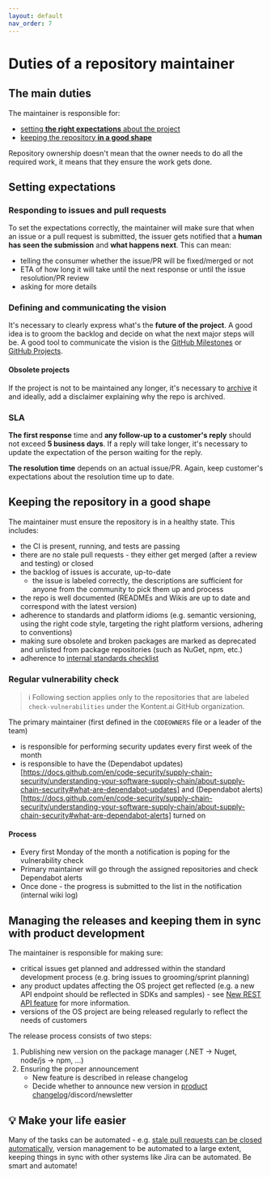 ```yaml
---
layout: default
nav_order: 7
---
```


# Duties of a repository maintainer
## The main duties
The maintainer is responsible for:
- [setting **the right expectations** about the project](#setting-expectations)
- [keeping the repository **in a good shape**](#keeping-the-repository-in-a-good-shape)

Repository ownership doesn't mean that the owner needs to do all the required work, it means that they ensure the work gets done.

## Setting expectations
### Responding to issues and pull requests
To set the expectations correctly, the maintainer will make sure that when an issue or a pull request is submitted, the issuer gets notified that a **human has seen the submission** and **what happens next**. This can mean:
  - telling the consumer whether the issue/PR will be fixed/merged or not
  - ETA of how long it will take until the next response or until the issue resolution/PR review
  - asking for more details

### Defining and communicating the vision
It's necessary to clearly express what's the **future of the project**. A good idea is to groom the backlog and decide on what the next major steps will be. A good tool to communicate the vision is the [GitHub Milestones](https://docs.github.com/en/github/managing-your-work-on-github/about-milestones) or [GitHub Projects](https://github.com/features/project-management/).

#### Obsolete projects
If the project is not to be maintained any longer, it's necessary to [archive](https://docs.github.com/en/github/creating-cloning-and-archiving-repositories/archiving-a-github-repository) it and ideally, add a disclaimer explaining why the repo is archived.

### SLA
**The first response** time and **any follow-up to a customer's reply** should not exceed **5 business days**. If a reply will take longer, it's necessary to update the expectation of the person waiting for the reply.

**The resolution time** depends on an actual issue/PR. Again, keep customer's expectations about the resolution time up to date.

## Keeping the repository in a good shape
The maintainer must ensure the repository is in a healthy state. This includes:
- the CI is present, running, and tests are passing
- there are no stale pull requests - they either get merged (after a review and testing) or closed
- the backlog of issues is accurate, up-to-date
  - the issue is labeled correctly, the descriptions are sufficient for anyone from the community to pick them up and process
- the repo is well documented (READMEs and Wikis are up to date and correspond with the latest version)
- adherence to standards and platform idioms (e.g. semantic versioning, using the right code style, targeting the right platform versions, adhering to conventions)
- making sure obsolete and broken packages are marked as deprecated and unlisted from package repositories (such as NuGet, npm, etc.)
- adherence to [internal standards checklist](Checklist-for-publishing-a-new-OS-project)

### Regular vulnerability check

> ℹ Following section applies only to the repositories that are labeled `check-vulnerabilities` under the Kontent.ai GitHub organization.

The primary maintainer (first defined in the `CODEOWNERS` file or a leader of the team)
- is responsible for performing security updates every first week of the month
- is responsible to have the (Dependabot updates)[https://docs.github.com/en/code-security/supply-chain-security/understanding-your-software-supply-chain/about-supply-chain-security#what-are-dependabot-updates] and (Dependabot alerts)[https://docs.github.com/en/code-security/supply-chain-security/understanding-your-software-supply-chain/about-supply-chain-security#what-are-dependabot-alerts] turned on

#### Process
- Every first Monday of the month a notification is poping for the vulnerability check
- Primary maintainer will go through the assigned repositories and check Dependabot alerts
- Once done - the progress is submitted to the list in the notification (internal wiki log)

## Managing the releases and keeping them in sync with product development
The maintainer is responsible for making sure:
- critical issues get planned and addressed within the standard development process (e.g. bring issues to grooming/sprint planning)
- any product updates affecting the OS project get reflected (e.g. a new API endpoint should be reflected in SDKs and samples) - see [New REST API feature](https://github.com/kontent-ai/.github/wiki/New-REST-API-feature) for more information.
- versions of the OS project are being released regularly to reflect the needs of customers

The release process consists of two steps:

1. Publishing new version on the package manager (.NET -> Nuget, node/js -> npm, ...)
1. Ensuring the proper announcement
    * New feature is described in release changelog
    * Decide whether to announce new version in [product changelog](https://docs.kontent.ai/changelog/product-changelog)/discord/newsletter

## 💡 Make your life easier
Many of the tasks can be automated - e.g. [stale pull requests can be closed automatically](https://probot.github.io/apps/stale/), version management to be automated to a large extent, keeping things in sync with other systems like Jira can be automated. Be smart and automate!
